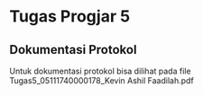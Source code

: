 # Tugas Progjar 5
## Dokumentasi Protokol

Untuk dokumentasi protokol bisa dilihat pada file Tugas5_05111740000178_Kevin Ashil Faadilah.pdf
